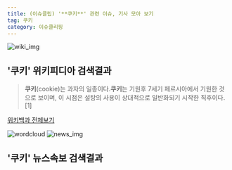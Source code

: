 ```yaml
---
title: (이슈클립) '**쿠키**' 관련 이슈, 기사 모아 보기
tag: 쿠키
category: 이슈클리핑
---
```

![wiki_img](https://user-images.githubusercontent.com/42597476/44503234-41136a80-a6d0-11e8-9071-6fc6418eafe4.png)
## **'**쿠키**'** 위키피디아 검색결과
>**쿠키**(cookie)는 과자의 일종이다.**쿠키**는 기원후 7세기 페르시아에서 기원한 것으로 보이며, 이 시점은 설탕의 사용이 상대적으로 일반화되기 시작한 직후이다.[1]

<a href="https://ko.wikipedia.org/wiki/쿠키" target="_blank">위키백과 전체보기</a>

![wordcloud](https://s3.ap-northeast-2.amazonaws.com/lyrics101-wordcloud/2018-09-26-1537960603.png)
![news_img](https://user-images.githubusercontent.com/42597476/44507050-1206f400-a6e4-11e8-8d98-7ffbfebb353f.png)
## **'**쿠키**'** 뉴스속보 검색결과

